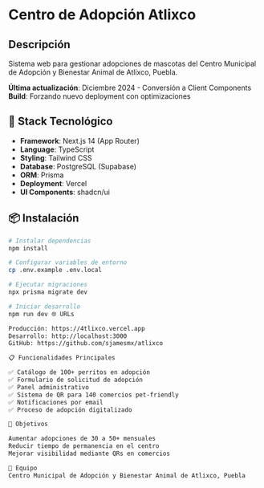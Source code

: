 
# Centro de Adopción Atlixco

## Descripción
Sistema web para gestionar adopciones de mascotas del Centro Municipal de Adopción y Bienestar Animal de Atlixco, Puebla.

**Última actualización**: Diciembre 2024 - Conversión a Client Components
**Build**: Forzando nuevo deployment con optimizaciones

## 🚀 Stack Tecnológico
- **Framework**: Next.js 14 (App Router)
- **Language**: TypeScript
- **Styling**: Tailwind CSS
- **Database**: PostgreSQL (Supabase)
- **ORM**: Prisma
- **Deployment**: Vercel
- **UI Components**: shadcn/ui

## 📦 Instalación

```bash
# Instalar dependencias
npm install

# Configurar variables de entorno
cp .env.example .env.local

# Ejecutar migraciones
npx prisma migrate dev

# Iniciar desarrollo
npm run dev 🌐 URLs

Producción: https://4tlixco.vercel.app
Desarrollo: http://localhost:3000
GitHub: https://github.com/sjamesmx/atlixco

📋 Funcionalidades Principales

✅ Catálogo de 100+ perritos en adopción
✅ Formulario de solicitud de adopción
✅ Panel administrativo
✅ Sistema de QR para 140 comercios pet-friendly
✅ Notificaciones por email
✅ Proceso de adopción digitalizado

🎯 Objetivos

Aumentar adopciones de 30 a 50+ mensuales
Reducir tiempo de permanencia en el centro
Mejorar visibilidad mediante QRs en comercios

👥 Equipo
Centro Municipal de Adopción y Bienestar Animal de Atlixco, Puebla
